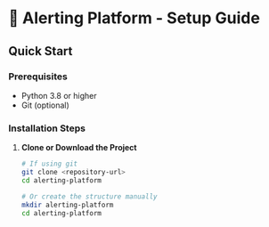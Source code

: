 # 🚀 Alerting Platform - Setup Guide

## Quick Start

### Prerequisites
- Python 3.8 or higher
- Git (optional)

### Installation Steps

1. **Clone or Download the Project**
   ```bash
   # If using git
   git clone <repository-url>
   cd alerting-platform
   
   # Or create the structure manually
   mkdir alerting-platform
   cd alerting-platform